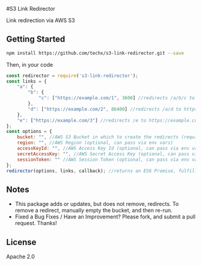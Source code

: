 #S3 Link Redirector

Link redirection via AWS S3

## Getting Started

```sh
npm install https://github.com/techx/s3-link-redirector.git --save
```

Then, in your code

```javascript 1.6
const redirector = require('s3-link-redirector');
const links = {
    "a": {
        "b": {
            "c": ["https://example.com/1", 3600] //redirects /a/b/c to https://example.com/1, cached for 1hr (3600s)
        },
        "d": ["https://example.com/2", 86400] //redirects /a/d to https://example.com/2, cached for 1 day (86400s)
    },
    "e": ["https://example.com/3"] //redirects /e to https://example.com/3, with no cache
};
const options = {
    bucket: "", //AWS S3 Bucket in which to create the redirects (required)
    region: "", //AWS Region (optional, can pass via env vars)
    accessKeyId: "", //AWS Access Key Id (optional, can pass via env vars)
    secretAccessKey: "", //AWS Secret Access Key (optional, can pass via env vars)
    sessionToken: "" //AWS Session Token (optional, can pass via env vars)
};
redirector(options, links, callback); //returns an ES6 Promise, fulfilled after all links have been deployed
```

## Notes
- This package adds or updates, but does not remove, redirects. To remove a redirect, manually empty the bucket, and then re-run. 
- Fixed a Bug Fixes / Have an Improvement? Please fork, and submit a pull request. Thanks!

## License
Apache 2.0